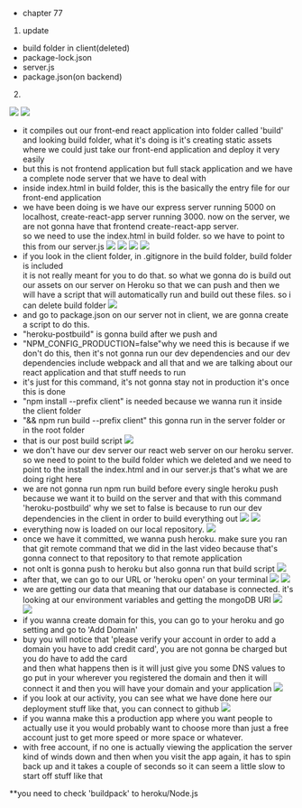 - chapter 77
1. update
- build folder in client(deleted)
- package-lock.json
- server.js
- package.json(on backend)

2.
![](images/post-build-and-deployment-1.png)
![](images/post-build-and-deployment-2.png)
- it compiles out our front-end react application into folder called 'build' and looking build folder, what it's doing is it's creating static assets where we could just take our front-end application and deploy it very easily
- but this is not frontend application but full stack application and we have a complete node server that we have to deal with
- inside index.html in build folder, this is the basically the entry file for our front-end application
- we have been doing is we have our express server running 5000 on localhost, create-react-app server running 3000. now on the server, we are not gonna have that frontend create-react-app server.</br>
so we need to use the index.html in build folder. so we have to point to this from our server.js
![](images/post-build-and-deployment-3.png)
![](images/post-build-and-deployment-4.png)
![](images/post-build-and-deployment-5.png)
![](images/post-build-and-deployment-6.png)
- if you look in the client folder, in .gitignore in the build folder, build folder is included</br>
it is not really meant for you to do that. so what we gonna do is build out our assets on our server on Heroku
so that we can push and then we will have a script that will automatically run and build out these files. so i can delete build folder
![](images/post-build-and-deployment-7.png)
- and go to package.json on our server not in client, we are gonna create a script to do this. 
- "heroku-postbuild" is gonna build after we push and
- "NPM_CONFIG_PRODUCTION=false"why we need this is because if we don't do this, then it's not gonna run our dev dependencies and our dev dependencies include webpack and all that and we are talking about our react application and that stuff needs to run
- it's just for this command, it's not gonna stay not in production it's once this is done
- "npm install --prefix client" is needed because we wanna run it inside the client folder
- "&& npm run build --prefix client" this gonna run in the server folder or in the root folder
- that is our post build script
![](images/post-build-and-deployment-8.png)
- we don't have our dev server our react web server on our heroku server. so we need to point to the build folder which we deleted and we need to point to the install the index.html and in our server.js that's what we are doing right here
- we are not gonna run npm run build before every single heroku push because we want it to build on the server and that with this command 'heroku-postbuild' why we set to false is because to run our dev dependencies in the client in order to build everything out
![](images/post-build-and-deployment-9.png)
![](images/post-build-and-deployment-10.png)
- everything now is loaded on our local repository.
![](images/post-build-and-deployment-11.png)
- once we have it committed, we wanna push heroku. make sure you ran that git remote command that we did in the last video because that's gonna connect to that repository to that remote application
- not onlt is gonna push to heroku but also gonna run that build script
![](images/post-build-and-deployment-12.png)
- after that, we can go to our URL or 'heroku open' on your terminal
![](images/post-build-and-deployment-13.png)
![](images/post-build-and-deployment-14.png)
- we are getting our data that meaning that our database is connected. it's looking at our environment variables and getting the mongoDB URI
![](images/post-build-and-deployment-15.png)
![](images/post-build-and-deployment-16.png)
- if you wanna create domain for this, you can go to your heroku and go setting and go to 'Add Domain'
- buy you will notice that 'please verify your account in order to add a domain you have to add credit card', you are not gonna be charged but you do have to add the card</br>
and then what happens then is it will just give you some DNS values to go put in your wherever you registered the domain and then it will connect it and then you will have your domain and your application
![](images/post-build-and-deployment-17.png)
- if you look at our activity, you can see what we have done here our deployment stuff like that, you can connect to github
![](images/post-build-and-deployment-18.png)
- if you wanna make this a production app where you want people to actually use it you would probably want to choose more than just a free account just to get more speed or more space or whatever.
- with free account, if no one is actually viewing the application the server kind of winds down and then when you visit the app again, it has to spin back up and it takes a couple of seconds so it can seem a little slow to start off stuff like that

 **you need to check 'buildpack' to heroku/Node.js
